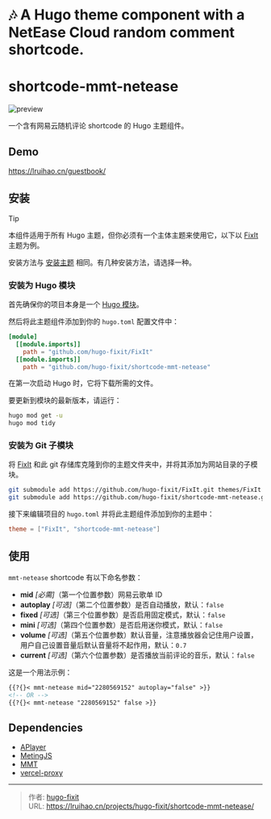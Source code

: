 # 🎶 A Hugo theme component with a NetEase Cloud random comment shortcode.

# shortcode-mmt-netease

![preview](https://user-images.githubusercontent.com/33419593/221810055-bf78de27-8f5d-4ffa-bf02-f60c0939f169.png)

一个含有网易云随机评论 shortcode 的 Hugo 主题组件。

## Demo

<https://lruihao.cn/guestbook/>

## 安装

> [!TIP]
> 本组件适用于所有 Hugo 主题，但你必须有一个主体主题来使用它，以下以 [FixIt](https://github.com/hugo-fixit/FixIt) 主题为例。

安装方法与 [安装主题](https://fixit.lruihao.cn/documentation/installation/) 相同。有几种安装方法，请选择一种。

### 安装为 Hugo 模块

首先确保你的项目本身是一个 [Hugo 模块](https://gohugo.io/hugo-modules/use-modules/#initialize-a-new-module)。

然后将此主题组件添加到你的 `hugo.toml` 配置文件中：

```toml
[module]
  [[module.imports]]
    path = "github.com/hugo-fixit/FixIt"
  [[module.imports]]
    path = "github.com/hugo-fixit/shortcode-mmt-netease"
```

在第一次启动 Hugo 时，它将下载所需的文件。

要更新到模块的最新版本，请运行：

```bash
hugo mod get -u
hugo mod tidy
```

### 安装为 Git 子模块

将 [FixIt](https://github.com/hugo-fixit/FixIt) 和此 git 存储库克隆到你的主题文件夹中，并将其添加为网站目录的子模块。

```bash
git submodule add https://github.com/hugo-fixit/FixIt.git themes/FixIt
git submodule add https://github.com/hugo-fixit/shortcode-mmt-netease.git themes/shortcode-mmt-netease
```

接下来编辑项目的 `hugo.toml` 并将此主题组件添加到你的主题中：

```toml
theme = ["FixIt", "shortcode-mmt-netease"]
```

## 使用

`mmt-netease` shortcode 有以下命名参数：

- **mid** _[必需]_（第一个位置参数）网易云歌单 ID
- **autoplay** _[可选]_（第二个位置参数）是否自动播放，默认：`false`
- **fixed** _[可选]_（第三个位置参数）是否启用固定模式，默认：`false`
- **mini** _[可选]_（第四个位置参数）是否启用迷你模式，默认：`false`
- **volume** _[可选]_（第五个位置参数）默认音量，注意播放器会记住用户设置，用户自己设置音量后默认音量将不起作用，默认：`0.7`
- **current** _[可选]_（第六个位置参数）是否播放当前评论的音乐，默认：`false`

这是一个用法示例：

```markdown
{{?{}< mmt-netease mid="2280569152" autoplay="false" >}}
<!-- OR -->
{{?{}< mmt-netease "2280569152" false >}}
```

## Dependencies

- [APlayer](https://github.com/MoePlayer/APlayer)
- [MetingJS](https://github.com/metowolf/MetingJS)
- [MMT](https://github.com/Lruihao/MMT)
- [vercel-proxy](https://github.com/Lruihao/vercel-proxy?#netease-comment)


---

> 作者: [hugo-fixit](https://github.com/hugo-fixit)  
> URL: https://lruihao.cn/projects/hugo-fixit/shortcode-mmt-netease/  

